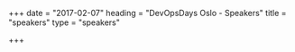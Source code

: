 +++
date = "2017-02-07"
heading = "DevOpsDays Oslo - Speakers"
title = "speakers"
type = "speakers"

+++
